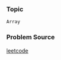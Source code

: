### Topic

    Array

### Problem Source

[leetcode](https://leetcode.com/problems/missing-number/description/)
